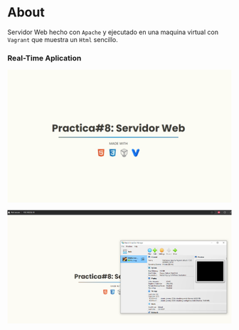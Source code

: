 # About

Servidor Web hecho con `Apache` y ejecutado en una maquina virtual con `Vagrant` que muestra un `Html` sencillo.

### Real-Time Aplication

![web running](img/AppRunning.PNG)

![virtual box running](img/VirtualBoxRunning.PNG)
